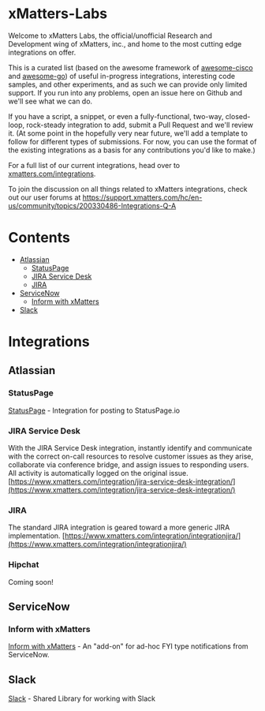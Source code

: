 # xMatters-Labs
Welcome to xMatters Labs, the official/unofficial Research and Development wing of xMatters, inc., and home to the most cutting edge integrations on offer. 

This is a curated list (based on the awesome framework of [awesome-cisco](https://github.com/CiscoDevNet/awesome-ciscospark) and [awesome-go](https://github.com/avelino/awesome-go)) of useful in-progress integrations, interesting code samples, and other experiments, and as such we can provide only limited support. If you run into any problems, open an issue here on Github and we'll see what we can do. 

If you have a script, a snippet, or even a fully-functional, two-way, closed-loop, rock-steady integration to add, submit a Pull Request and we'll review it. (At some point in the hopefully very near future, we'll add a template to follow for different types of submissions. For now, you can use the format of the existing integrations as a basis for any contributions you'd like to make.)

For a full list of our current integrations, head over to [xmatters.com/integrations](https://www.xmatters.com/integrations). 

To join the discussion on all things related to xMatters integrations, check out our user forums at https://support.xmatters.com/hc/en-us/community/topics/200330486-Integrations-Q-A

# Contents
- [Atlassian](#atlassian)
  - [StatusPage](#statuspage)
  - [JIRA Service Desk](#jira-service-desk)
  - [JIRA](#jira)
- [ServiceNow](#servicenow)
  - [Inform with xMatters](#inform-with-xmatters)
- [Slack](#slack)


# Integrations
## Atlassian
### StatusPage
[StatusPage](https://github.com/xmatters/xm-labs-statuspage) - Integration for posting to StatusPage.io

### JIRA Service Desk
With the JIRA Service Desk integration, instantly identify and communicate with the correct on-call resources to resolve customer issues as they arise, collaborate via conference bridge, and assign issues to responding users. All activity is automatically logged on the original issue.
[https://www.xmatters.com/integration/jira-service-desk-integration/](https://www.xmatters.com/integration/jira-service-desk-integration/)

### JIRA
The standard JIRA integration is geared toward a more generic JIRA implementation. 
[https://www.xmatters.com/integration/integrationjira/](https://www.xmatters.com/integration/integrationjira/)

### Hipchat
Coming soon!

## ServiceNow
### Inform with xMatters
[Inform with xMatters](https://github.com/xmatters/xm-labs-snow-inform) - An "add-on" for ad-hoc FYI type notifications from ServiceNow. 

## Slack
[Slack](https://github.com/xmatters/xm-labs-slack) - Shared Library for working with Slack

